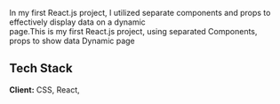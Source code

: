 In my first React.js project, I utilized separate components and props to effectively display data on a dynamic page.This is my first React.js project, using separated Components,
props to show data Dynamic page
## Tech Stack

**Client:** CSS, React,

